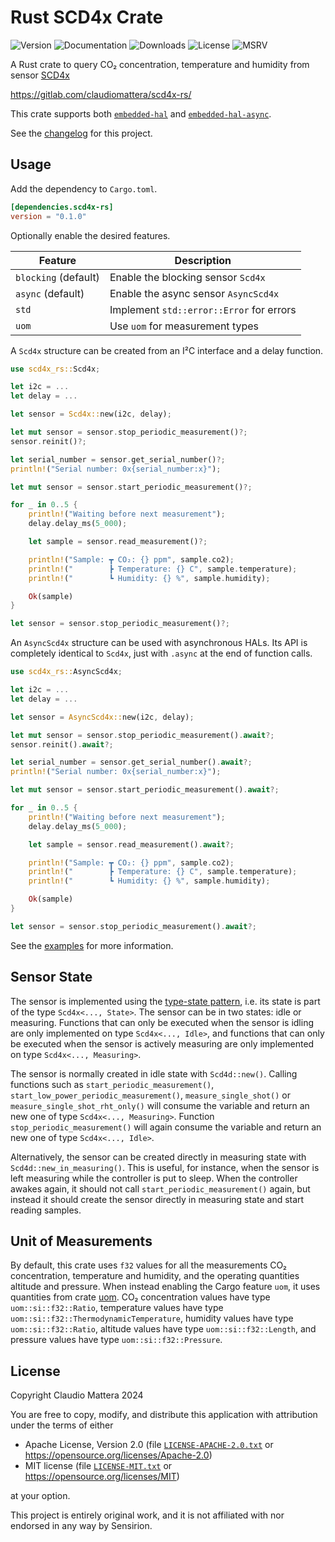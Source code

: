 Rust SCD4x Crate
====

![Version](https://img.shields.io/crates/v/scd4x-rs)
![Documentation](https://img.shields.io/docsrs/scd4x-rs/0.1.0)
![Downloads](https://img.shields.io/crates/dv/scd4x-rs/0.1.0)
![License](https://img.shields.io/crates/l/scd4x-rs/0.1.0)
![MSRV](https://img.shields.io/crates/msrv/scd4x-rs/0.1.0)

A Rust crate to query CO₂ concentration, temperature and humidity from sensor [SCD4x]

<https://gitlab.com/claudiomattera/scd4x-rs/>

[SCD4x]: https://sensirion.com/products/catalog/SCD40/

This crate supports both [`embedded-hal`][embedded-hal] and [`embedded-hal-async`][embedded-hal-async].

[embedded-hal]: https://crates.io/crates/embedded-hal
[embedded-hal-async]: https://crates.io/crates/embedded-hal-async

See the [changelog](./CHANGELOG.md) for this project.


Usage
----

Add the dependency to `Cargo.toml`.

~~~~toml
[dependencies.scd4x-rs]
version = "0.1.0"
~~~~

Optionally enable the desired features.

| Feature              | Description                              |
|----------------------|------------------------------------------|
| `blocking` (default) | Enable the blocking sensor `Scd4x`       |
| `async` (default)    | Enable the async sensor `AsyncScd4x`     |
| `std`                | Implement `std::error::Error` for errors |
| `uom`                | Use `uom` for measurement types          |

A `Scd4x` structure can be created from an I²C interface and a delay function.

~~~~rust
use scd4x_rs::Scd4x;

let i2c = ...
let delay = ...

let sensor = Scd4x::new(i2c, delay);

let mut sensor = sensor.stop_periodic_measurement()?;
sensor.reinit()?;

let serial_number = sensor.get_serial_number()?;
println!("Serial number: 0x{serial_number:x}");

let mut sensor = sensor.start_periodic_measurement()?;

for _ in 0..5 {
    println!("Waiting before next measurement");
    delay.delay_ms(5_000);

    let sample = sensor.read_measurement()?;

    println!("Sample: ┳ CO₂: {} ppm", sample.co2);
    println!("        ┣ Temperature: {} C", sample.temperature);
    println!("        ┗ Humidity: {} %", sample.humidity);

    Ok(sample)
}

let sensor = sensor.stop_periodic_measurement()?;
~~~~

An `AsyncScd4x` structure can be used with asynchronous HALs.
Its API is completely identical to `Scd4x`, just with `.async` at the end of function calls.

~~~~rust
use scd4x_rs::AsyncScd4x;

let i2c = ...
let delay = ...

let sensor = AsyncScd4x::new(i2c, delay);

let mut sensor = sensor.stop_periodic_measurement().await?;
sensor.reinit().await?;

let serial_number = sensor.get_serial_number().await?;
println!("Serial number: 0x{serial_number:x}");

let mut sensor = sensor.start_periodic_measurement().await?;

for _ in 0..5 {
    println!("Waiting before next measurement");
    delay.delay_ms(5_000);

    let sample = sensor.read_measurement().await?;

    println!("Sample: ┳ CO₂: {} ppm", sample.co2);
    println!("        ┣ Temperature: {} C", sample.temperature);
    println!("        ┗ Humidity: {} %", sample.humidity);

    Ok(sample)
}

let sensor = sensor.stop_periodic_measurement().await?;
~~~~

See the [examples](./examples) for more information.


Sensor State
----

The sensor is implemented using the [type-state pattern], i.e. its state is part of the type `Scd4x<..., State>`.
The sensor can be in two states: idle or measuring.
Functions that can only be executed when the sensor is idling are only implemented on type `Scd4x<..., Idle>`, and functions that can only be executed when the sensor is actively measuring are only implemented on type `Scd4x<..., Measuring>`.

The sensor is normally created in idle state with `Scd4d::new()`.
Calling functions such as `start_periodic_measurement()`, `start_low_power_periodic_measurement()`, `measure_single_shot()` or `measure_single_shot_rht_only()` will consume the variable and return an new one of type `Scd4x<..., Measuring>`.
Function `stop_periodic_measurement()` will again consume the variable and return an new one of type `Scd4x<..., Idle>`.

Alternatively, the sensor can be created directly in measuring state with `Scd4d::new_in_measuring()`.
This is useful, for instance, when the sensor is left measuring while the controller is put to sleep.
When the controller awakes again, it should not call `start_periodic_measurement()` again, but instead it should create the sensor directly in measuring state and start reading samples.

[type-state pattern]: https://cliffle.com/blog/rust-typestate/


Unit of Measurements
----

By default, this crate uses `f32` values for all the measurements CO₂ concentration, temperature and humidity, and the operating quantities altitude and pressure.
When instead enabling the Cargo feature `uom`, it uses quantities from crate [uom].
CO₂ concentration values have type `uom::si::f32::Ratio`, temperature values have type `uom::si::f32::ThermodynamicTemperature`, humidity values have type `uom::si::f32::Ratio`, altitude values have type `uom::si::f32::Length`, and pressure values have type `uom::si::f32::Pressure`.

[uom]: https://crates.io/crates/uom


License
----

Copyright Claudio Mattera 2024

You are free to copy, modify, and distribute this application with attribution under the terms of either

*   Apache License, Version 2.0
    (file [`LICENSE-APACHE-2.0.txt`](./LICENSE-APACHE-2.0.txt) or <https://opensource.org/licenses/Apache-2.0>)
*   MIT license
    (file [`LICENSE-MIT.txt`](./LICENSE-MIT.txt) or <https://opensource.org/licenses/MIT>)

at your option.

This project is entirely original work, and it is not affiliated with nor endorsed in any way by Sensirion.

